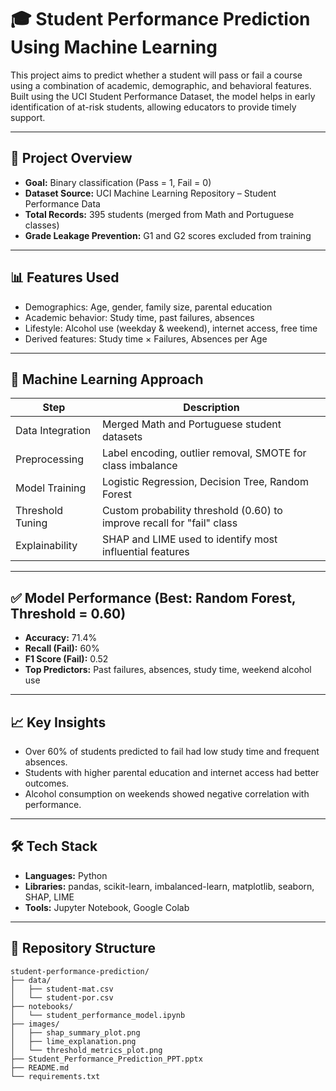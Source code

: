 # 🎓 Student Performance Prediction Using Machine Learning

This project aims to predict whether a student will pass or fail a course using a combination of academic, demographic, and behavioral features. Built using the UCI Student Performance Dataset, the model helps in early identification of at-risk students, allowing educators to provide timely support.

---

## 📌 Project Overview

- **Goal:** Binary classification (Pass = 1, Fail = 0)
- **Dataset Source:** UCI Machine Learning Repository – Student Performance Data
- **Total Records:** 395 students (merged from Math and Portuguese classes)
- **Grade Leakage Prevention:** G1 and G2 scores excluded from training

---

## 📊 Features Used

- Demographics: Age, gender, family size, parental education
- Academic behavior: Study time, past failures, absences
- Lifestyle: Alcohol use (weekday & weekend), internet access, free time
- Derived features: Study time × Failures, Absences per Age

---

## 🧠 Machine Learning Approach

| Step                     | Description                                                             |
|--------------------------|-------------------------------------------------------------------------|
| Data Integration         | Merged Math and Portuguese student datasets                             |
| Preprocessing            | Label encoding, outlier removal, SMOTE for class imbalance              |
| Model Training           | Logistic Regression, Decision Tree, Random Forest                       |
| Threshold Tuning         | Custom probability threshold (0.60) to improve recall for "fail" class  |
| Explainability           | SHAP and LIME used to identify most influential features                |

---

## ✅ Model Performance (Best: Random Forest, Threshold = 0.60)

- **Accuracy:** 71.4%
- **Recall (Fail):** 60%
- **F1 Score (Fail):** 0.52
- **Top Predictors:** Past failures, absences, study time, weekend alcohol use

---

## 📈 Key Insights

- Over 60% of students predicted to fail had low study time and frequent absences.
- Students with higher parental education and internet access had better outcomes.
- Alcohol consumption on weekends showed negative correlation with performance.

---

## 🛠️ Tech Stack

- **Languages:** Python
- **Libraries:** pandas, scikit-learn, imbalanced-learn, matplotlib, seaborn, SHAP, LIME
- **Tools:** Jupyter Notebook, Google Colab

---

## 📂 Repository Structure

```
student-performance-prediction/
├── data/
│   ├── student-mat.csv
│   └── student-por.csv
├── notebooks/
│   └── student_performance_model.ipynb
├── images/
│   ├── shap_summary_plot.png
│   ├── lime_explanation.png
│   └── threshold_metrics_plot.png
├── Student_Performance_Prediction_PPT.pptx
├── README.md
└── requirements.txt
```

